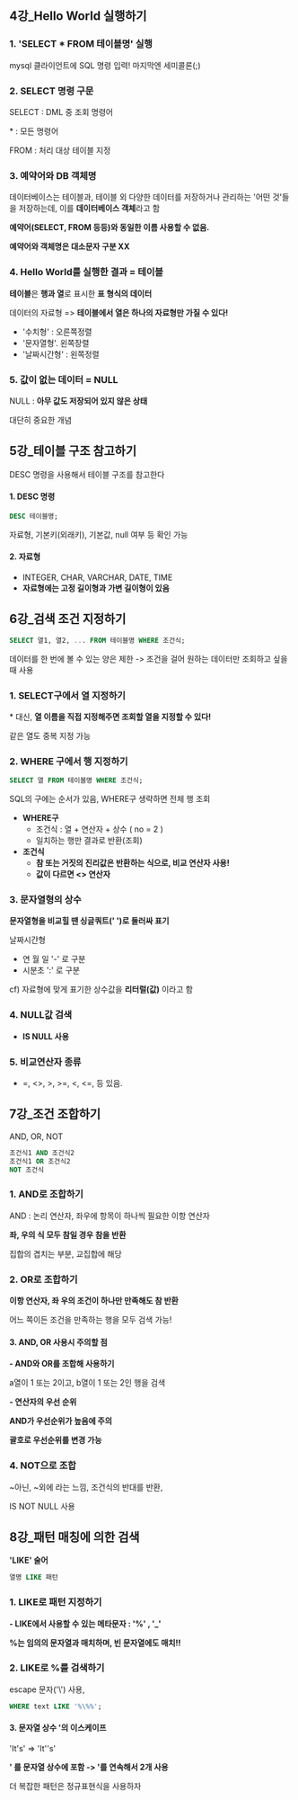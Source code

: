 ## 4강_Hello World 실행하기



### 1. 'SELECT * FROM 테이블명' 실행

mysql 클라이언트에 SQL 명령 입력! 마지막엔 세미콜론(;)



### 2. SELECT 명령 구문

SELECT : DML 중 조회 명령어

\* : 모든 명령어

FROM : 처리 대상 테이블 지정



### 3. 예약어와 DB 객체명

데이터베이스는 테이블과, 테이블 외 다양한 데이터를 저장하거나 관리하는 '어떤 것'들을 저장하는데, 이를 **데이터베이스 객체**라고 함

**예약어(SELECT, FROM 등등)와 동일한 이름 사용할 수 없음.**

**예약어와 객체명은 대소문자 구분 XX**



### 4. Hello World를 실행한 결과 = 테이블

**테이블**은 **행과 열**로 표시한 **표 형식의 데이터**



데이터의 자료형 => **테이블에서 열은 하나의 자료형만 가질 수 있다!**

- '수치형' : 오른쪽정렬
- '문자열형'. 왼쪽장렬
- '날짜시간형' : 왼쪽정렬



### 5. 값이 없는 데이터 = NULL

NULL : **아무 값도 저장되어 있지 않은 상태**

대단히 중요한 개념



## 5강_테이블 구조 참고하기

DESC 명령을 사용해서 테이블 구조를 참고한다



#### 1. DESC 명령

``` sql
DESC 테이블명;
```

자료형, 기본키(외래키), 기본값, null 여부 등 확인 가능



#### 2. 자료형

- INTEGER, CHAR, VARCHAR, DATE, TIME
- **자료형에는 고정 길이형과 가변 길이형이 있음**



## 6강_검색 조건 지정하기

```sql
SELECT 열1, 열2, ... FROM 테이블명 WHERE 조건식;
```

데이터를 한 번에 볼 수 있는 양은 제한 -> 조건을 걸어 원하는 데이터만 조회하고 싶을 때 사용



### 1. SELECT구에서 열 지정하기

\* 대신, **열 이름을 직접 지정해주면 조회할 열을 지정할 수 있다!**

같은 열도 중복 지정 가능



### 2. WHERE 구에서 행 지정하기

```sql
SELECT 열 FROM 테이블명 WHERE 조건식;
```

SQL의 구에는 순서가 있음, WHERE구 생략하면 전체 행 조회



- **WHERE구**
  - 조건식 : 열 + 연산자 + 상수 ( no = 2 )
  - 일치하는 행만 결과로 반환(조회)
- **조건식**
  - **참 또는 거짓의 진리값은 반환하는 식으로, 비교 연산자 사용!**
  - **값이 다르면 <> 연산자**



### 3. 문자열형의 상수

**문자열형을 비교힐 땐 싱글쿼트(' ')로 둘러싸 표기**

날짜시간형

- 연 월 일  '-' 로 구분
- 시분초 ':' 로 구분

cf) 자료형에 맞게 표기한 상수값을 **리터럴(값)** 이라고 함



### 4. NULL값 검색

- **IS NULL 사용**



### 5. 비교연산자 종류

- =, <>, >, >=, <, <=, 등 있음.



## 7강_조건 조합하기

AND, OR, NOT

```sql
조건식1 AND 조건식2
조건식1 OR 조건식2
NOT 조건식
```



### 1. AND로 조합하기

AND : 논리 연산자, 좌우에 항목이 하나씩 필요한 이항 연산자

**좌, 우의 식 모두 참일 경우 참을 반환**

집합의 겹치는 부분, 교집합에 해당



### 2. OR로 조합하기

**이항 연산자, 좌 우의 조건이 하나만 만족해도 참 반환**

어느 쪽이든 조건을 만족하는 행을 모두 검색 가능!



#### 3. AND, OR 사용시 주의할 점

**\- AND와 OR를 조합해 사용하기**

a열이 1 또는 2이고, b열이 1 또는 2인 행을 검색



**\- 연산자의 우선 순위**

**AND가 우선순위가 높음에 주의**

**괄호로 우선순위를 변경 가능**



### 4. NOT으로 조합

~아닌, ~외에 라는 느낌, 조건식의 반대를 반환, 

IS NOT NULL 사용



## 8강_패턴 매칭에 의한 검색

**'LIKE' 술어**

```sql
열명 LIKE 패턴
```



### 1. LIKE로 패턴 지정하기



**\- LIKE에서 사용할 수 있는 메타문자 : '%'  ,  '_'**

**%는 임의의 문자열과 매치하며, 빈 문자열에도 매치!!**



### 2. LIKE로 %를 검색하기

escape 문자('\\') 사용, 

``` sql
WHERE text LIKE '%\%%';
```



#### 3. 문자열 상수 '의 이스케이프

'It's' => 'It''s'

**' 를 문자열 상수에 포함 -> '를 연속해서 2개 사용**

더 복잡한 패턴은 정규표현식을 사용하자